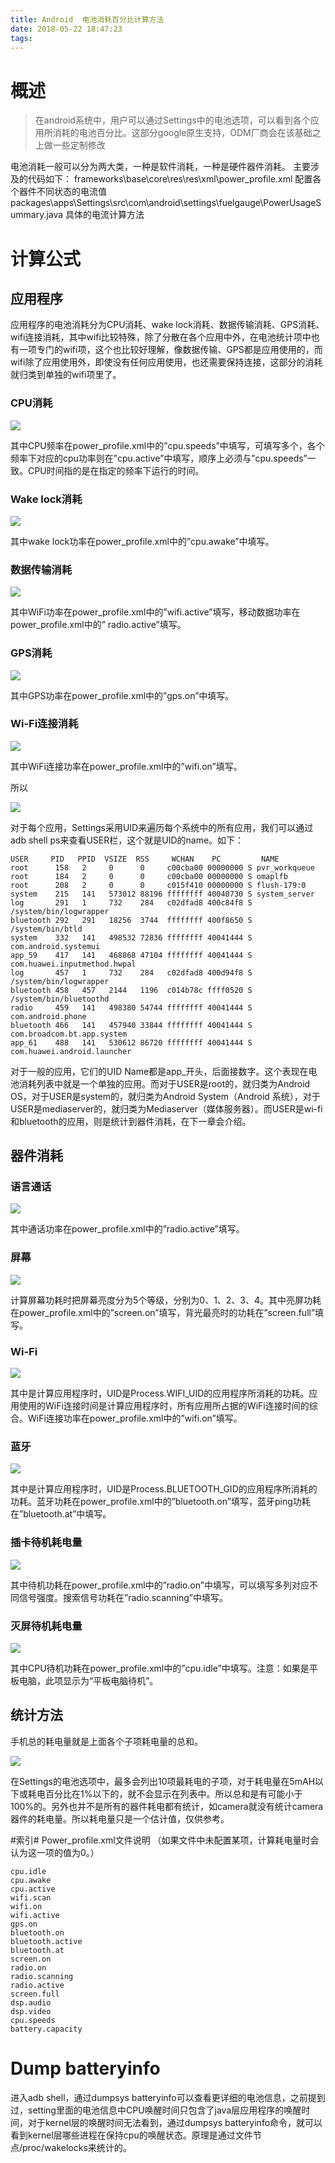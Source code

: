 ```yaml
---
title: Android  电池消耗百分比计算方法
date: 2018-05-22 18:47:23
tags:
---
```





# 概述 #
> 在android系统中，用户可以通过Settings中的电池选项，可以看到各个应用所消耗的电池百分比。这部分google原生支持，ODM厂商会在该基础之上做一些定制修改

<!--more-->

电池消耗一般可以分为两大类，一种是软件消耗，一种是硬件器件消耗。
主要涉及的代码如下：
frameworks\base\core\res\res\xml\power_profile.xml 配置各个器件不同状态的电流值
packages\apps\Settings\src\com\android\settings\fuelgauge\PowerUsageSummary.java 具体的电流计算方法

# 计算公式 #



## 应用程序 ##



应用程序的电池消耗分为CPU消耗、wake lock消耗、数据传输消耗、GPS消耗、wifi连接消耗，其中wifi比较特殊，除了分散在各个应用中外，在电池统计项中也有一项专门的wifi项，这个也比较好理解，像数据传输、GPS都是应用使用的，而wifi除了应用使用外，即使没有任何应用使用，也还需要保持连接，这部分的消耗就归类到单独的wifi项里了。

### CPU消耗 ###

![](https://i.imgur.com/knWUeW5.png)

其中CPU频率在power_profile.xml中的”cpu.speeds”中填写，可填写多个，各个频率下对应的cpu功率则在”cpu.active”中填写，顺序上必须与”cpu.speeds”一致。CPU时间指的是在指定的频率下运行的时间。

### Wake lock消耗 ###

![](https://i.imgur.com/vJUvHvI.png)

其中wake lock功率在power_profile.xml中的”cpu.awake”中填写。

### 数据传输消耗 ###

![](https://i.imgur.com/kLdFCjV.png)

其中WiFi功率在power_profile.xml中的”wifi.active”填写，移动数据功率在power_profile.xml中的” radio.active”填写。

### GPS消耗 ###

![](https://i.imgur.com/YKm1NcM.png)

其中GPS功率在power_profile.xml中的”gps.on”中填写。

### Wi-Fi连接消耗 ###

![](https://i.imgur.com/nIOvIEv.png)

其中WiFi连接功率在power_profile.xml中的”wifi.on”填写。

所以

![](https://i.imgur.com/FvQLWiz.png)

对于每个应用，Settings采用UID来遍历每个系统中的所有应用，我们可以通过adb shell ps来查看USER栏，这个就是UID的name。如下：

	USER     PID   PPID  VSIZE  RSS     WCHAN    PC         NAME
	root      158   2     0      0     c00cba00 00000000 S pvr_workqueue
	root      184   2     0      0     c00cba00 00000000 S omaplfb
	root      208   2     0      0     c015f410 00000000 S flush-179:0
	system    215   141   573012 88196 ffffffff 40040730 S system_server
	log       291   1     732    284   c02dfad8 400c84f8 S /system/bin/logwrapper
	bluetooth 292   291   18256  3744  ffffffff 400f8650 S /system/bin/btld
	system    332   141   498532 72836 ffffffff 40041444 S com.android.systemui
	app_59    417   141   468868 47104 ffffffff 40041444 S com.huawei.inputmethod.hwpal
	log       457   1     732    284   c02dfad8 400d94f8 S /system/bin/logwrapper
	bluetooth 458   457   2144   1196  c014b78c ffff0520 S /system/bin/bluetoothd
	radio     459   141   498380 54744 ffffffff 40041444 S com.android.phone
	bluetooth 466   141   457940 33844 ffffffff 40041444 S com.broadcom.bt.app.system
	app_61    488   141   530612 86720 ffffffff 40041444 S com.huawei.android.launcher

对于一般的应用，它们的UID Name都是app_开头，后面接数字。这个表现在电池消耗列表中就是一个单独的应用。而对于USER是root的，就归类为Android OS，对于USER是system的，就归类为Android System（Android 系统），对于USER是mediaserver的，就归类为Mediaserver（媒体服务器）。而USER是wi-fi和bluetooth的应用，则是统计到器件消耗，在下一章会介绍。


## 器件消耗 ##
### 语言通话 ###

![](https://i.imgur.com/L9HesmV.png)

其中通话功率在power_profile.xml中的”radio.active”填写。

### 屏幕 ###

![](https://i.imgur.com/AVKdG7V.png)

计算屏幕功耗时把屏幕亮度分为5个等级，分别为0、1、2、3、4。其中亮屏功耗在power_profile.xml中的”screen.on”填写，背光最亮时的功耗在”screen.full”填写。

### Wi-Fi ###

![](https://i.imgur.com/w0XTl5y.png)

其中是计算应用程序时，UID是Process.WIFI_UID的应用程序所消耗的功耗。应用使用的WiFi连接时间是计算应用程序时，所有应用所占据的WiFi连接时间的综合。WiFi连接功率在power_profile.xml中的”wifi.on”填写。

### 蓝牙 ###

![](https://i.imgur.com/dZ5zUBU.png)

其中是计算应用程序时，UID是Process.BLUETOOTH_GID的应用程序所消耗的功耗。蓝牙功耗在power_profile.xml中的”bluetooth.on”填写，蓝牙ping功耗在”bluetooth.at”中填写。

### 插卡待机耗电量 ###

![](https://i.imgur.com/DXl0WkU.png)

其中待机功耗在power_profile.xml中的”radio.on”中填写，可以填写多列对应不同信号强度。搜索信号功耗在”radio.scanning”中填写。



### 灭屏待机耗电量 ###

![](https://i.imgur.com/XAw7q95.png)

其中CPU待机功耗在power_profile.xml中的”cpu.idle”中填写。注意：如果是平板电脑，此项显示为“平板电脑待机”。

## 统计方法 ##
手机总的耗电量就是上面各个子项耗电量的总和。

![](https://i.imgur.com/nGW3pRG.png)

在Settings的电池选项中，最多会列出10项最耗电的子项，对于耗电量在5mAH以下或耗电百分比在1%以下的，就不会显示在列表中。所以总和是有可能小于100%的。另外也并不是所有的器件耗电都有统计，如camera就没有统计camera器件的耗电量。所以耗电量只是一个估计值，仅供参考。

#索引#
Power_profile.xml文件说明
（如果文件中未配置某项，计算耗电量时会认为这一项的值为0。）

	cpu.idle
	cpu.awake
	cpu.active
	wifi.scan
	wifi.on
	wifi.active
	gps.on
	bluetooth.on
	bluetooth.active
	bluetooth.at
	screen.on
	radio.on
	radio.scanning
	radio.active
	screen.full
	dsp.audio
	dsp.video
	cpu.speeds
	battery.capacity





# Dump batteryinfo #
进入adb shell，通过dumpsys batteryinfo可以查看更详细的电池信息，之前提到过，setting里面的电池信息中CPU唤醒时间只包含了java层应用程序的唤醒时间，对于kernel层的唤醒时间无法看到，通过dumpsys batteryinfo命令，就可以看到kernel层哪些进程在保持cpu的唤醒状态。原理是通过文件节点/proc/wakelocks来统计的。

